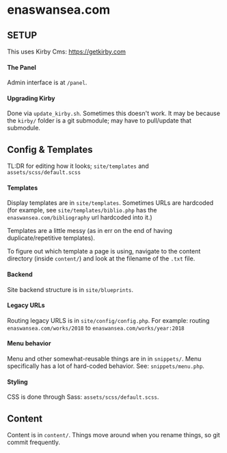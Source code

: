 # enaswansea.com

## SETUP

This uses Kirby Cms: <https://getkirby.com> 

#### The Panel

Admin interface is at `/panel`. 

#### Upgrading Kirby

Done via `update_kirby.sh`. Sometimes this doesn't work. It may be because the `kirby/` folder is a git submodule; may have to pull/update that submodule.



## Config & Templates

TL:DR for editing how it looks; `site/templates` and `assets/scss/default.scss`

#### Templates

Display templates are in `site/templates`. Sometimes URLs are hardcoded (for example, see `site/templates/biblio.php` has the `enaswansea.com/bibliography` url hardcoded into it.)

Templates are a little messy (as in err on the end of having duplicate/repetitive templates). 

To figure out which template a page is using, navigate to the content directory (inside `content/`) and look at the filename of the `.txt` file.

#### Backend

Site backend structure is in `site/blueprints`.


#### Legacy URLs

Routing legacy URLS is in `site/config/config.php`. For example: routing `enaswansea.com/works/2018` to `enaswansea.com/works/year:2018`

#### Menu behavior

Menu and other somewhat-reusable things are in in `snippets/`. Menu specifically has a lot of hard-coded behavior. See: `snippets/menu.php`.

#### Styling

CSS is done through Sass: `assets/scss/default.scss`.


## Content

Content is in `content/`. Things move around when you rename things, so git commit frequently.

